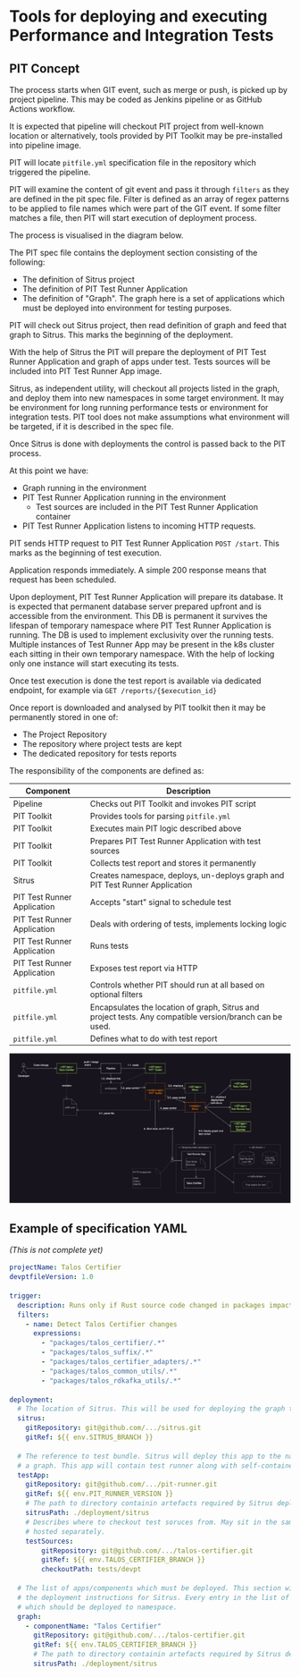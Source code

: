# Tools for deploying and executing Performance and Integration Tests

## PIT Concept

The process starts when GIT event, such as merge or push, is picked up by project pipeline. This may be coded as Jenkins pipeline or as GitHub Actions workflow.

It is expected that pipeline will checkout PIT project from well-known location or alternatively, tools provided by PIT Toolkit may be pre-installed into pipeline image.

PIT will locate `pitfile.yml` specification file in the repository which triggered the pipeline.

PIT will examine the content of git event and pass it through `filters` as they are defined in the pit spec file. Filter is defined as an array of regex patterns to be applied to file names which were part of the GIT event. If some filter matches a file, then PIT will start execution of deployment process.

The process is visualised in the diagram below.

The PIT spec file contains the deployment section consisting of the following:
- The definition of Sitrus project
- The definition of PIT Test Runner Application
- The definition of "Graph". The graph here is a set of applications which must be deployed into environment for testing purposes.

PIT will check out Sitrus project, then read definition of graph and feed that graph to Sitrus. This marks the beginning of the deployment.

With the help of Sitrus the PIT will prepare the deployment of PIT Test Runner Application and graph of apps under test. Tests sources will be included into PIT Test Runner App image.

Sitrus, as independent utility, will checkout all projects listed in the graph, and deploy them into new namespaces in some target environment. It may be environment for long running performance tests or environment for integration tests. PIT tool does not make assumptions what environment will be targeted, if it is described in the spec file.

Once Sitrus is done with deployments the control is passed back to the PIT process.

At this point we have: 
- Graph running in the environment
- PIT Test Runner Application running in the environment
    - Test sources are included in the PIT Test Runner Application container
- PIT Test Runner Application listens to incoming HTTP requests.

PIT sends HTTP request to PIT Test Runner Application `POST /start`. This marks as the beginning of test execution.

Application responds immediately. A simple 200 response means that request has been scheduled.

Upon deployment, PIT Test Runner Application will prepare its database. It is expected that permanent database server prepared upfront and is accessible from the environment. This DB is permanent it survives the lifespan of temporary namespace where PIT Test Runner Application is running. The DB is used to implement exclusivity over the running tests. Multiple instances of Test Runner App may be present in the k8s cluster each sitting in their own temporary namespace. With the help of locking only one instance will start executing its tests.

Once test execution is done the test report is available via dedicated endpoint, for example via `GET /reports/{$execution_id}`

Once report is downloaded and analysed by PIT toolkit then it may be permanently stored in one of:
- The Project Repository
- The repository where project tests are kept
- The dedicated repository for tests reports

The responsibility of the components are defined as:

| Component | Description |
| ----------| --------------------------------------------- |
| Pipeline | Checks out PIT Toolkit and invokes PIT script
| PIT Toolkit | Provides tools for parsing `pitfile.yml` |
| PIT Toolkit | Executes main PIT logic described above |
| PIT Toolkit | Prepares PIT Test Runner Application with test sources |
| PIT Toolkit | Collects test report and stores it permanently |
| Sitrus | Creates namespace, deploys, un-deploys graph and PIT Test Runner Application |
| PIT Test Runner Application | Accepts "start" signal to schedule test |
| PIT Test Runner Application | Deals with ordering of tests, implements locking logic |
| PIT Test Runner Application | Runs tests |
| PIT Test Runner Application | Exposes test report via HTTP |
| `pitfile.yml` | Controls whether PIT should run at all based on optional filters |
| `pitfile.yml` | Encapsulates the location of graph, Sitrus and project tests. Any compatible version/branch can be used. |
| `pitfile.yml` | Defines what to do with test report |


![](./docs/arch.png)




## Example of specification YAML

<em>(This is not complete yet)</em>

```YAML
projectName: Talos Certifier
devptfileVersion: 1.0

trigger:
  description: Runs only if Rust source code changed in packages impacting Talos Certifier
  filters:
    - name: Detect Talos Certifier changes
      expressions: 
        - "packages/talos_certifier/.*"
        - "packages/talos_suffix/.*"
        - "packages/talos_certifier_adapters/.*"
        - "packages/talos_common_utils/.*"
        - "packages/talos_rdkafka_utils/.*"

deployment:
  # The location of Sitrus. This will be used for deploying the graph to namespace.
  sitrus:
    gitRepository: git@github.com/.../sitrus.git
    gitRef: ${{ env.SITRUS_BRANCH }}

  # The reference to test bundle. Sitrus will deploy this app to the namespace before deploying
  # a graph. This app will contain test runner along with self-contained tests.
  testApp:
    gitRepository: git@github.com/.../pit-runner.git
    gitRef: ${{ env.PIT_RUNNER_VERSION }}
    # The path to directory containin artefacts required by Sitrus deployment protocol
    sitrusPath: ./deployment/sitrus
    # Describes where to checkout test soruces from. May sit in the same project repository as this file or
    # hosted separately.
    testSources:
        gitRepository: git@github.com/.../talos-certifier.git
        gitRef: ${{ env.TALOS_CERTIFIER_BRANCH }}
        checkoutPath: tests/devpt

  # The list of apps/components which must be deployed. This section will be used to generate 
  # the deployment instructions for Sitrus. Every entry in the list of independent component 
  # which should be deployed to namespace.
  graph:
    - componentName: "Talos Certifier"
      gitRepository: git@github.com/.../talos-certifier.git
      gitRef: ${{ env.TALOS_CERTIFIER_BRANCH }}
      # The path to directory containin artefacts required by Sitrus deployment protocol
      sitrusPath: ./deployment/sitrus
```